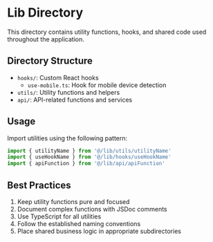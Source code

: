 # Lib Directory

This directory contains utility functions, hooks, and shared code used throughout the application.

## Directory Structure

- `hooks/`: Custom React hooks
  - `use-mobile.ts`: Hook for mobile device detection
- `utils/`: Utility functions and helpers
- `api/`: API-related functions and services

## Usage

Import utilities using the following pattern:
```typescript
import { utilityName } from '@/lib/utils/utilityName'
import { useHookName } from '@/lib/hooks/useHookName'
import { apiFunction } from '@/lib/api/apiFunction'
```

## Best Practices

1. Keep utility functions pure and focused
2. Document complex functions with JSDoc comments
3. Use TypeScript for all utilities
4. Follow the established naming conventions
5. Place shared business logic in appropriate subdirectories 